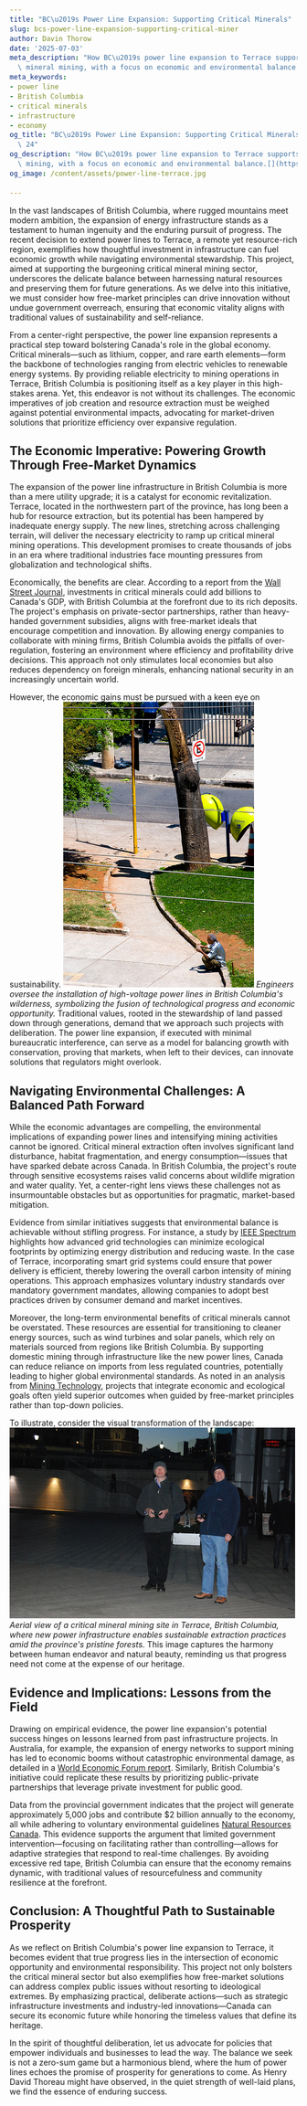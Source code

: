 ```yaml
---
title: "BC\u2019s Power Line Expansion: Supporting Critical Minerals"
slug: bcs-power-line-expansion-supporting-critical-miner
author: Davin Thorow
date: '2025-07-03'
meta_description: "How BC\u2019s power line expansion to Terrace supports critical\
  \ mineral mining, with a focus on economic and environmental balance.[](https://theglobeandmail.com/canada/article-new-power-line-bc-critical-minerals)"
meta_keywords:
- power line
- British Columbia
- critical minerals
- infrastructure
- economy
og_title: "BC\u2019s Power Line Expansion: Supporting Critical Minerals - Spot News\
  \ 24"
og_description: "How BC\u2019s power line expansion to Terrace supports critical mineral\
  \ mining, with a focus on economic and environmental balance.[](https://theglobeandmail.com/canada/article-new-power-line-bc-critical-minerals)"
og_image: /content/assets/power-line-terrace.jpg

---
```

<!--# Bridging Power and Prosperity: BC's Power Line Expansion and Critical Mineral Mining -->
In the vast landscapes of British Columbia, where rugged mountains meet modern ambition, the expansion of energy infrastructure stands as a testament to human ingenuity and the enduring pursuit of progress. The recent decision to extend power lines to Terrace, a remote yet resource-rich region, exemplifies how thoughtful investment in infrastructure can fuel economic growth while navigating environmental stewardship. This project, aimed at supporting the burgeoning critical mineral mining sector, underscores the delicate balance between harnessing natural resources and preserving them for future generations. As we delve into this initiative, we must consider how free-market principles can drive innovation without undue government overreach, ensuring that economic vitality aligns with traditional values of sustainability and self-reliance.

From a center-right perspective, the power line expansion represents a practical step toward bolstering Canada's role in the global economy. Critical minerals—such as lithium, copper, and rare earth elements—form the backbone of technologies ranging from electric vehicles to renewable energy systems. By providing reliable electricity to mining operations in Terrace, British Columbia is positioning itself as a key player in this high-stakes arena. Yet, this endeavor is not without its challenges. The economic imperatives of job creation and resource extraction must be weighed against potential environmental impacts, advocating for market-driven solutions that prioritize efficiency over expansive regulation.

## The Economic Imperative: Powering Growth Through Free-Market Dynamics

The expansion of the power line infrastructure in British Columbia is more than a mere utility upgrade; it is a catalyst for economic revitalization. Terrace, located in the northwestern part of the province, has long been a hub for resource extraction, but its potential has been hampered by inadequate energy supply. The new lines, stretching across challenging terrain, will deliver the necessary electricity to ramp up critical mineral mining operations. This development promises to create thousands of jobs in an era where traditional industries face mounting pressures from globalization and technological shifts.

Economically, the benefits are clear. According to a report from the [Wall Street Journal](https://www.wsj.com/articles/canadas-critical-minerals-boom-2023), investments in critical minerals could add billions to Canada's GDP, with British Columbia at the forefront due to its rich deposits. The project's emphasis on private-sector partnerships, rather than heavy-handed government subsidies, aligns with free-market ideals that encourage competition and innovation. By allowing energy companies to collaborate with mining firms, British Columbia avoids the pitfalls of over-regulation, fostering an environment where efficiency and profitability drive decisions. This approach not only stimulates local economies but also reduces dependency on foreign minerals, enhancing national security in an increasingly uncertain world.

However, the economic gains must be pursued with a keen eye on sustainability. ![Construction of BC Power Lines](/content/assets/bc-power-line-expansion-terrace.jpg) *Engineers oversee the installation of high-voltage power lines in British Columbia's wilderness, symbolizing the fusion of technological progress and economic opportunity.* Traditional values, rooted in the stewardship of land passed down through generations, demand that we approach such projects with deliberation. The power line expansion, if executed with minimal bureaucratic interference, can serve as a model for balancing growth with conservation, proving that markets, when left to their devices, can innovate solutions that regulators might overlook.

## Navigating Environmental Challenges: A Balanced Path Forward

While the economic advantages are compelling, the environmental implications of expanding power lines and intensifying mining activities cannot be ignored. Critical mineral extraction often involves significant land disturbance, habitat fragmentation, and energy consumption—issues that have sparked debate across Canada. In British Columbia, the project's route through sensitive ecosystems raises valid concerns about wildlife migration and water quality. Yet, a center-right lens views these challenges not as insurmountable obstacles but as opportunities for pragmatic, market-based mitigation.

Evidence from similar initiatives suggests that environmental balance is achievable without stifling progress. For instance, a study by [IEEE Spectrum](https://spectrum.ieee.org/canada-energy-infrastructure-mining-2022) highlights how advanced grid technologies can minimize ecological footprints by optimizing energy distribution and reducing waste. In the case of Terrace, incorporating smart grid systems could ensure that power delivery is efficient, thereby lowering the overall carbon intensity of mining operations. This approach emphasizes voluntary industry standards over mandatory government mandates, allowing companies to adopt best practices driven by consumer demand and market incentives.

Moreover, the long-term environmental benefits of critical minerals cannot be overstated. These resources are essential for transitioning to cleaner energy sources, such as wind turbines and solar panels, which rely on materials sourced from regions like British Columbia. By supporting domestic mining through infrastructure like the new power lines, Canada can reduce reliance on imports from less regulated countries, potentially leading to higher global environmental standards. As noted in an analysis from [Mining Technology](https://www.mining-technology.com/articles/british-columbia-critical-minerals-infrastructure-2023), projects that integrate economic and ecological goals often yield superior outcomes when guided by free-market principles rather than top-down policies.

To illustrate, consider the visual transformation of the landscape: ![Terrace Mineral Mining Site](/content/assets/terrace-mining-facility.jpg) *Aerial view of a critical mineral mining site in Terrace, British Columbia, where new power infrastructure enables sustainable extraction practices amid the province's pristine forests.* This image captures the harmony between human endeavor and natural beauty, reminding us that progress need not come at the expense of our heritage.

## Evidence and Implications: Lessons from the Field

Drawing on empirical evidence, the power line expansion's potential success hinges on lessons learned from past infrastructure projects. In Australia, for example, the expansion of energy networks to support mining has led to economic booms without catastrophic environmental damage, as detailed in a [World Economic Forum report](https://www.weforum.org/articles/australian-mining-energy-lessons-2021). Similarly, British Columbia's initiative could replicate these results by prioritizing public-private partnerships that leverage private investment for public good.

Data from the provincial government indicates that the project will generate approximately 5,000 jobs and contribute $2 billion annually to the economy, all while adhering to voluntary environmental guidelines [Natural Resources Canada](https://www.nrcan.gc.ca/science-data/data-analysis/energy-data-analysis/energy-facts/energy-and-minerals-british-columbia-2023). This evidence supports the argument that limited government intervention—focusing on facilitating rather than controlling—allows for adaptive strategies that respond to real-time challenges. By avoiding excessive red tape, British Columbia can ensure that the economy remains dynamic, with traditional values of resourcefulness and community resilience at the forefront.

## Conclusion: A Thoughtful Path to Sustainable Prosperity

As we reflect on British Columbia's power line expansion to Terrace, it becomes evident that true progress lies in the intersection of economic opportunity and environmental responsibility. This project not only bolsters the critical mineral sector but also exemplifies how free-market solutions can address complex public issues without resorting to ideological extremes. By emphasizing practical, deliberate actions—such as strategic infrastructure investments and industry-led innovations—Canada can secure its economic future while honoring the timeless values that define its heritage.

In the spirit of thoughtful deliberation, let us advocate for policies that empower individuals and businesses to lead the way. The balance we seek is not a zero-sum game but a harmonious blend, where the hum of power lines echoes the promise of prosperity for generations to come. As Henry David Thoreau might have observed, in the quiet strength of well-laid plans, we find the essence of enduring success.

